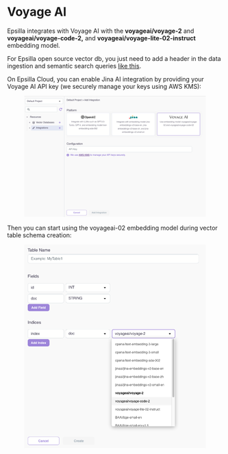 # Voyage AI

Epsilla integrates with Voyage AI with the **voyageai/voyage-2** and **voyageai/voyage-code-2,** and **voyageai/voyage-lite-02-instruct** embedding model.

For Epsilla open source vector db, you just need to add a header in the data ingestion and semantic search queries [like this](../../vector-database/embeddings.md#voyage-ai-embedding).

On Epsilla Cloud, you can enable Jina AI integration by providing your Voyage AI API key (we securely manage your keys using AWS KMS):

<figure><img src="../../.gitbook/assets/Screenshot 2024-01-10 at 10.54.00 AM.png" alt=""><figcaption></figcaption></figure>

Then you can start using the voyageai-02 embedding model during vector table schema creation:

<figure><img src="../../.gitbook/assets/Screenshot 2024-01-31 at 12.10.07 PM.png" alt=""><figcaption></figcaption></figure>
